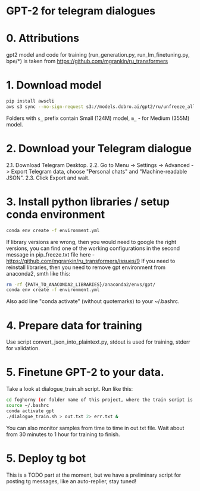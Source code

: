 # GPT-2 for telegram dialogues

# 0. Attributions

gpt2 model and code for training (run_generation.py, run_lm_finetuning.py, bpe/\*) is taken from https://github.com/mgrankin/ru_transformers

# 1. Download model

```bash
pip install awscli
aws s3 sync --no-sign-request s3://models.dobro.ai/gpt2/ru/unfreeze_all gpt2
```

Folders with ```s_``` prefix contain Small (124M) model, ```m_``` - for Medium (355M) model. 

# 2. Download your Telegram dialogue

2.1. Download Telegram Desktop.
2.2. Go to Menu -> Settings -> Advanced -> Export Telegram data, choose "Personal chats" and "Machine-readable JSON".
2.3. Click Export and wait.

# 3. Install python libraries / setup conda environment
```bash
conda env create -f environment.yml
```
If library versions are wrong, then you would need to google the right versions, you can find one of the working configurations in the second message in pip_freeze.txt file here - https://github.com/mgrankin/ru_transformers/issues/9
If you need to reinstall libraries, then you need to remove gpt environment from anaconda2, smth like this:
```bash
rm -rf {PATH_TO_ANACONDA2_LIBRARIES}/anaconda2/envs/gpt/
conda env create -f environment.yml
```

Also add line "conda activate" (without quotemarks) to your ~/.bashrc.

# 4. Prepare data for training

Use script convert_json_into_plaintext.py, stdout is used for training, stderr for validation.

# 5. Finetune GPT-2 to your data.

Take a look at dialogue_train.sh script. Run like this:
```bash
cd foghorny (or folder name of this project, where the train script is located)
source ~/.bashrc
conda activate gpt
./dialogue_train.sh > out.txt 2> err.txt &
```
You can also monitor samples from time to time in out.txt file.
Wait about from 30 minutes to 1 hour for training to finish.

# 5. Deploy tg bot

This is a TODO part at the moment, but we have a preliminary script for posting tg messages, like an auto-replier, stay tuned!

